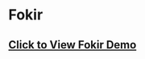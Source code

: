 <h1>Fokir</h1>
<h2>
<a href="https://youssefbahaanasar.github.io/Fokir-portofolio/" target="_blank">Click to View Fokir Demo</a>  
<h2>

 
 
